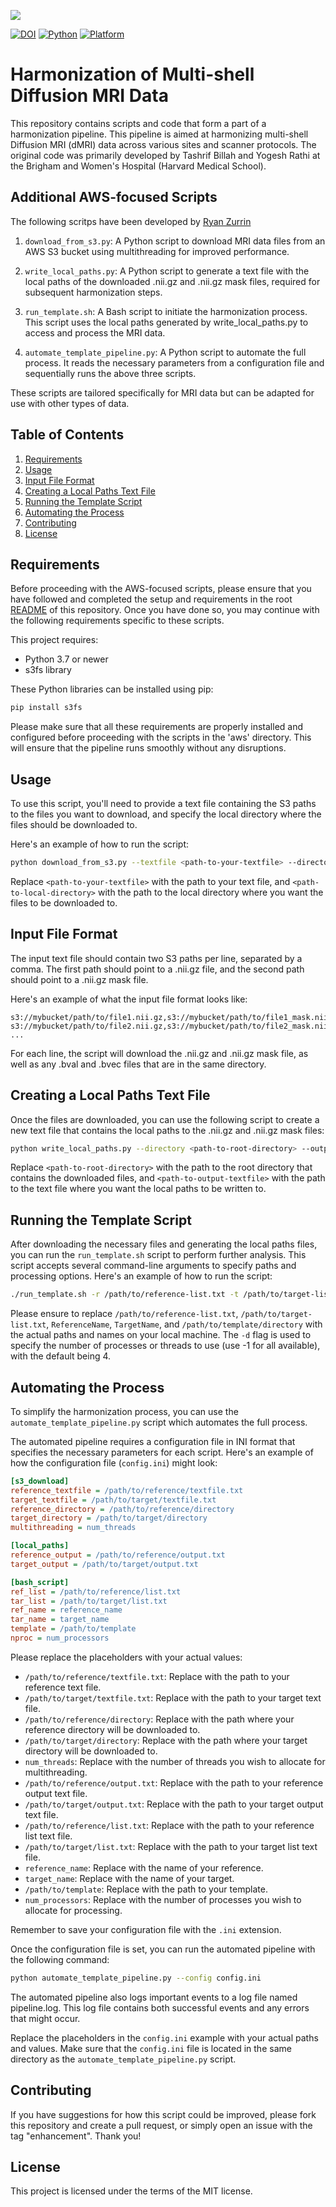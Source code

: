![](../doc/pnl-bwh-hms.png)

[![DOI](https://zenodo.org/badge/doi/10.5281/zenodo.3451427.svg)](https://doi.org/10.5281/zenodo.3451427) [![Python](https://img.shields.io/badge/Python-3.7-green.svg)]() [![Platform](https://img.shields.io/badge/Platform-linux--64%20%7C%20osx--64-orange.svg)]()

# Harmonization of Multi-shell Diffusion MRI Data

This repository contains scripts and code that form a part of a harmonization pipeline. This pipeline is aimed at harmonizing multi-shell Diffusion MRI (dMRI) data across various sites and scanner protocols. The original code was primarily developed by Tashrif Billah and Yogesh Rathi at the Brigham and Women's Hospital (Harvard Medical School).

## Additional AWS-focused Scripts 
The following scritps have been developed by [Ryan Zurrin](mailto:rzurrin@bwh.harvard.edu)

1. `download_from_s3.py`: A Python script to download MRI data files from an AWS S3 bucket using multithreading for improved performance.

2. `write_local_paths.py`: A Python script to generate a text file with the local paths of the downloaded .nii.gz and .nii.gz mask files, required for subsequent harmonization steps.

3. `run_template.sh`: A Bash script to initiate the harmonization process. This script uses the local paths generated by write_local_paths.py to access and process the MRI data.

4. `automate_template_pipeline.py`: A Python script to automate the full process. It reads the necessary parameters from a configuration file and sequentially runs the above three scripts.

These scripts are tailored specifically for MRI data but can be adapted for use with other types of data.

## Table of Contents

1. [Requirements](#requirements)
2. [Usage](#usage)
3. [Input File Format](#input-file-format)
4. [Creating a Local Paths Text File](#creating-a-local-paths-text-file)
5. [Running the Template Script](#running-the-template-script)
6. [Automating the Process](#automating-the-process)
7. [Contributing](#contributing)
8. [License](#license)

## Requirements

Before proceeding with the AWS-focused scripts, please ensure that you have followed and completed the setup and requirements in the root [README](../README.md) of this repository. Once you have done so, you may continue with the following requirements specific to these scripts.

This project requires:

- Python 3.7 or newer
- s3fs library

These Python libraries can be installed using pip:

```sh
pip install s3fs
```

Please make sure that all these requirements are properly installed and configured before proceeding with the scripts in the 'aws' directory. This will ensure that the pipeline runs smoothly without any disruptions.

## Usage

To use this script, you'll need to provide a text file containing the S3 paths to the files you want to download, and specify the local directory where the files should be downloaded to.

Here's an example of how to run the script:

```sh
python download_from_s3.py --textfile <path-to-your-textfile> --directory <path-to-local-directory>
```

Replace `<path-to-your-textfile>` with the path to your text file, and `<path-to-local-directory>` with the path to the local directory where you want the files to be downloaded to.

## Input File Format

The input text file should contain two S3 paths per line, separated by a comma. The first path should point to a .nii.gz file, and the second path should point to a .nii.gz mask file.

Here's an example of what the input file format looks like:

```angular2html
s3://mybucket/path/to/file1.nii.gz,s3://mybucket/path/to/file1_mask.nii.gz
s3://mybucket/path/to/file2.nii.gz,s3://mybucket/path/to/file2_mask.nii.gz
...
```

For each line, the script will download the .nii.gz and .nii.gz mask file, as well as any .bval and .bvec files that are in the same directory.

## Creating a Local Paths Text File

Once the files are downloaded, you can use the following script to create a new text file that contains the local paths to the .nii.gz and .nii.gz mask files:

```sh
python write_local_paths.py --directory <path-to-root-directory> --output <path-to-output-textfile>
```

Replace `<path-to-root-directory>` with the path to the root directory that contains the downloaded files, and `<path-to-output-textfile>` with the path to the text file where you want the local paths to be written to.

## Running the Template Script

After downloading the necessary files and generating the local paths files, you can run the `run_template.sh` script to perform further analysis. This script accepts several command-line arguments to specify paths and processing options. Here's an example of how to run the script:

```sh
./run_template.sh -r /path/to/reference-list.txt -t /path/to/target-list.txt -n ReferenceName -T TargetName -p /path/to/template/directory -d 4
```

Please ensure to replace `/path/to/reference-list.txt`, `/path/to/target-list.txt`, `ReferenceName`, `TargetName`, and `/path/to/template/directory` with the actual paths and names on your local machine. The `-d` flag is used to specify the number of processes or threads to use (use -1 for all available), with the default being 4.


## Automating the Process

To simplify the harmonization process, you can use the `automate_template_pipeline.py` script which automates the full process.

The automated pipeline requires a configuration file in INI format that specifies the necessary parameters for each script. Here's an example of how the configuration file (`config.ini`) might look:

```ini
[s3_download]
reference_textfile = /path/to/reference/textfile.txt
target_textfile = /path/to/target/textfile.txt
reference_directory = /path/to/reference/directory
target_directory = /path/to/target/directory
multithreading = num_threads

[local_paths]
reference_output = /path/to/reference/output.txt
target_output = /path/to/target/output.txt

[bash_script]
ref_list = /path/to/reference/list.txt
tar_list = /path/to/target/list.txt
ref_name = reference_name
tar_name = target_name
template = /path/to/template
nproc = num_processors
```
Please replace the placeholders with your actual values:

- `/path/to/reference/textfile.txt`: Replace with the path to your reference text file.
- `/path/to/target/textfile.txt`: Replace with the path to your target text file.
- `/path/to/reference/directory`: Replace with the path where your reference directory will be downloaded to.
- `/path/to/target/directory`: Replace with the path where your target directory will be downloaded to.
- `num_threads`: Replace with the number of threads you wish to allocate for multithreading.
- `/path/to/reference/output.txt`: Replace with the path to your reference output text file.
- `/path/to/target/output.txt`: Replace with the path to your target output text file.
- `/path/to/reference/list.txt`: Replace with the path to your reference list text file.
- `/path/to/target/list.txt`: Replace with the path to your target list text file.
- `reference_name`: Replace with the name of your reference.
- `target_name`: Replace with the name of your target.
- `/path/to/template`: Replace with the path to your template.
- `num_processors`: Replace with the number of processes you wish to allocate for processing.


Remember to save your configuration file with the `.ini` extension.

Once the configuration file is set, you can run the automated pipeline with the following command:
```sh
python automate_template_pipeline.py --config config.ini
```

The automated pipeline also logs important events to a log file named pipeline.log. This log file contains both successful events and any errors that might occur.

Replace the placeholders in the `config.ini` example with your actual paths and values. Make sure that the `config.ini` file is located in the same directory as the `automate_template_pipeline.py` script.


## Contributing

If you have suggestions for how this script could be improved, please fork this repository and create a pull request, or simply open an issue with the tag "enhancement". Thank you!

## License

This project is licensed under the terms of the MIT license.